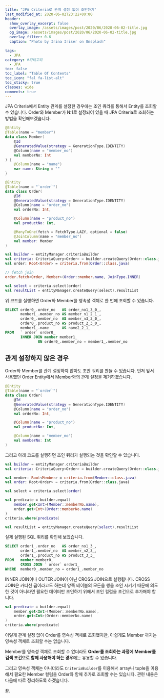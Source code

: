 ```yaml
---
title: "JPA Criteria로 관계 설정 없이 조인하기"
last_modified_at: 2020-06-02T23:22+00:00
header:
  show_overlay_excerpt: false
  overlay_image: /assets/images/post/2020/06/2020-06-02-title.jpg
  og_image: /assets/images/post/2020/06/2020-06-02-title.jpg
  overlay_filter: 0.6
  caption: "Photo by Irina Iriser on Unsplash"
  
tags:
  - JPA
category: #카테고리
  - JPA
toc: false
toc_label: "Table Of Contents"
toc_icon: "fal fa-list-alt"
toc_sticky: true
classes: wide
comments: true
---
```





JPA Criteria에서 Entity 관계를 설정한 경우에는 조인 쿼리를 통해서 Entity를 조회할 수 있습니다.  Order와 Member가 N:1로 설정되어 있을 때 JPA Criteria로 조회하는 방법을 확인해보겠습니다.
```kotlin
@Entity
@Table(name = "member")
data class Member(
    @Id
    @GeneratedValue(strategy = GenerationType.IDENTITY)
    @Column(name = "member_no")
    val memberNo: Int
) {
    @Column(name = "name")
    var name: String = ""
}
```

```kotlin
@Entity
@Table(name = "`order`")
data class Order(
    @Id
    @GeneratedValue(strategy = GenerationType.IDENTITY)
    @Column(name = "order_no")
    val orderNo: Int,

    @Column(name = "product_no")
    val productNo: Int,

    @ManyToOne(fetch = FetchType.LAZY, optional = false)
    @JoinColumn(name = "member_no")
    val member: Member
)
```
```kotlin
val builder = entityManager.criteriaBuilder
val criteria: CriteriaQuery<Order> = builder.createQuery(Order::class.java)
val order: Root<Order> = criteria.from(Order::class.java)

// fetch join
order.fetch<Order, Member>(Order::member.name, JoinType.INNER)

val select = criteria.select(order)
val resultList = entityManager.createQuery(select).resultList
```

위 코드를 실행하면  Order와 Member를 영속성 객체로 한 번에 조회할 수 있습니다.

```sql
SELECT order0_.order_no   AS order_no1_3_0_, 
       member1_.member_no AS member_n1_2_1_, 
       order0_.member_no  AS member_n3_3_0_, 
       order0_.product_no AS product_2_3_0_, 
       member1_.name      AS name2_2_1_ 
FROM   ` order` order0_ 
       INNER JOIN member member1_ 
               ON order0_.member_no = member1_.member_no 
```

## 관계 설정하지 않은 경우

Order와 Member를 관계 설정하지 않아도 조인 쿼리를 만들 수 있습니다.
먼저 앞서 사용했던 Order Entity에서 Member와의 관계 설정을 제거하겠습니다.

```kotlin
@Entity
@Table(name = "`order`")
data class Order(
    @Id
    @GeneratedValue(strategy = GenerationType.IDENTITY)
    @Column(name = "order_no")
    val orderNo: Int,

    @Column(name = "product_no")
    val productNo: Int,

    @Column(name = "member_no")
    val memberNo: Int
)
```

그리고 아래 코드를 실행하면 조인 쿼리가 실행되는 것을 확인할 수 있습니다.

```kotlin
val builder = entityManager.criteriaBuilder
val criteria: CriteriaQuery<Order> = builder.createQuery(Order::class.java)

val member: Root<Member> = criteria.from(Member::class.java)
val order: Root<Order> = criteria.from(Order::class.java)

val select = criteria.select(order)

val predicate = builder.equal(
    member.get<Int>(Member::memberNo.name),
    order.get<Int>(Order::memberNo.name)
)
criteria.where(predicate)

val resultList = entityManager.createQuery(select).resultList
```

실제 실행된 SQL 쿼리를 확인해 보겠습니다.

```sql
SELECT order1_.order_no   AS order_no1_3_, 
       order1_.member_no  AS member_n2_3_, 
       order1_.product_no AS product_3_3_ 
FROM   member member0_ 
       CROSS JOIN ` order` order1_ 
WHERE  member0_.member_no = order1_.member_no 
```

INNER JOIN이나  OUTER JOIN이 아닌 CROSS JOIN으로 실행됩니다.  CROSS JOIN은 카티션 곱이라고도 하는데 양쪽 테이블의 모든을 행을 조인 시키기 때문에 의도한 것이 아니라면 필요한 데이터만 조인하기 위해서 조인 컬럼을 조건으로 추가해야 합니다.

```kotlin
val predicate = builder.equal(
    member.get<Int>(Member::memberNo.name),
    order.get<Int>(Order::memberNo.name)
)
criteria.where(predicate)
```

이렇게  관계 설정 없이 Order를 영속성 객체로 조회했지만, 아쉽게도 Member 까지는 영속성 객체로 조회할 수는 없습니다. 

Member를 영속성 객체로 조회할 수 없더라도 **Order를 조회하는 과정에 Member를 검색 조건으로 함께 사용해야 하는 경우**에는 유용할 수 있습니다.

그리고 영속성 객체는 아니더라도 `CriteriaBuilder`를 이용해서 array나 tuple을 이용해서 필요한 Member 컬럼을 Order와 함께 추가로 조회할 수는 있습니다. 관련 내용은 다음에 따로 정리하도록 하겠습니다.

끝.